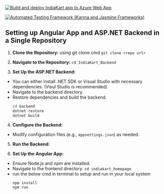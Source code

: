 [![Build and deploy IndiaKart app to Azure Web App](https://github.com/chaithuchowdhary/SEProject_Group_16/actions/workflows/main_indiakart.yml/badge.svg)](https://github.com/chaithuchowdhary/SEProject_Group_16/actions/workflows/main_indiakart.yml)

[![Automated Testing Framework (Karma and Jasmine Frameworks)](https://github.com/chaithuchowdhary/SEProject_Group_16/actions/workflows/main_indiakartdev.yml/badge.svg)](https://github.com/chaithuchowdhary/SEProject_Group_16/actions/workflows/main_indiakartdev.yml)

## Setting up Angular App and ASP.NET Backend in a Single Repository

1. **Clone the Repository:** using git clone cmd ```git clone <repo url> ```

2. **Navigate to the Repository:** ``` cd IndiaKart_Backend ```

3. **Set Up the ASP.NET Backend:**
- You can either install .NET SDK or Visual Studio with necessary dependencies. (Visul Studio is recommended)
- Navigate to the backend directory.
- Restore dependencies and build the backend.
  ```bash
  cd backend
  dotnet restore
  dotnet build
  ```

4. **Configure the Backend:**
- Modify configuration files (e.g., `appsettings.json`) as needed.

5. **Run the Backend:**

6. **Set Up the Angular App:**
- Ensure Node.js and npm are installed.
- Navigate to the frontend directory. ``` cd indiakart_homepage ```
- run the below cmd in terminal to setup and run in your local system
  ```
  npm install
  npm run
  ```
